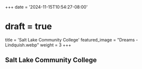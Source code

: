 +++
date = '2024-11-15T10:54:27-08:00'
# draft = true
title = 'Salt Lake Community College'
featured_image = "Dreams - Lindquish.webp"
weight = 3
+++

## Salt Lake Community College
